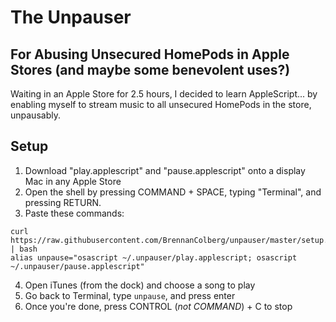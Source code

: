 # The Unpauser
## For Abusing Unsecured HomePods in Apple Stores (and maybe some benevolent uses?)

Waiting in an Apple Store for 2.5 hours, I decided to learn AppleScript... by enabling myself to stream music to all unsecured HomePods in the store, unpausably.

## Setup
1. Download "play.applescript" and "pause.applescript" onto a display Mac in any Apple Store
2. Open the shell by pressing COMMAND + SPACE, typing "Terminal", and pressing RETURN.
3. Paste these commands:
```
curl https://raw.githubusercontent.com/BrennanColberg/unpauser/master/setup.sh | bash
alias unpause="osascript ~/.unpauser/play.applescript; osascript ~/.unpauser/pause.applescript"
```
4. Open iTunes (from the dock) and choose a song to play
5. Go back to Terminal, type `unpause`, and press enter
6. Once you're done, press CONTROL (_not COMMAND_) + C to stop